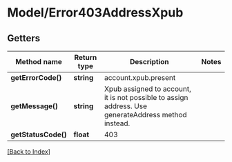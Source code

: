 # Model/Error403AddressXpub

## Getters

Method name | Return type | Description | Notes
------------ | ------------- | ------------- | -------------
**getErrorCode()** | **string** | account.xpub.present |
**getMessage()** | **string** | Xpub assigned to account, it is not possible to assign address. Use generateAddress method instead. |
**getStatusCode()** | **float** | 403 |

[[Back to Index]](../index.md)
